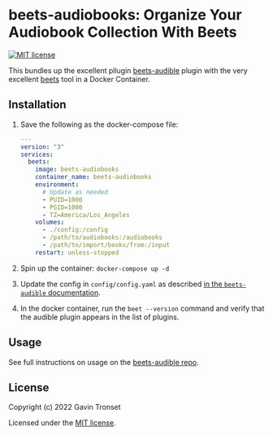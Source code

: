 # beets-audiobooks: Organize Your Audiobook Collection With Beets

[![MIT license][license image]][license link]

This bundles up the excellent pllugin [beets-audible] plugin with the very
excellent [beets] tool in a Docker Container.

## Installation

1. Save the following as the docker-compose file:

   ```yaml
   ---
   version: "3"
   services:
     beets:
       image: beets-audiobooks
       container_name: beets-audiobooks
       environment:
         # Update as needed
         - PUID=1000
         - PGID=1000
         - TZ=America/Los_Angeles
       volumes:
         - ./config:/config
         - /path/to/audiobooks:/audiobooks
         - /path/to/import/books/from:/input
       restart: unless-stopped
   ```

2. Spin up the container: `docker-compose up -d`
3. Update the config in `config/config.yaml` as described
   [in the `beets-audible` documentation][beets-audible info].
4. In the docker container, run the `beet --version` command and verify that
   the audible plugin appears in the list of plugins.

## Usage

See full instructions on usage on the [beets-audible repo].

## License

Copyright (c) 2022 Gavin Tronset

Licensed under the [MIT license][license link].

[license image]: https://img.shields.io/badge/License-MIT-blue.svg
[license link]: https://github.com/gtronset/beets-audiobooks/blob/main/LICENSE
[beets-audible]: https://github.com/Neurrone/beets-audible
[beets]: https://github.com/beetbox/beets
[beets-audible info]: https://github.com/Neurrone/beets-audible#installation
[beets-audible repo]: https://github.com/Neurrone/beets-audible#usage
